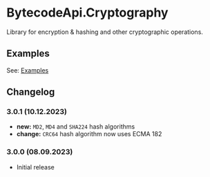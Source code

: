 # BytecodeApi.Cryptography

Library for encryption & hashing and other cryptographic operations.

## Examples

See: [Examples](https://github.com/bytecode77/bytecode-api/blob/master/BytecodeApi.Cryptography/README.md)

## Changelog

### 3.0.1 (10.12.2023)

* **new:** `MD2`, `MD4` and `SHA224` hash algorithms
* **change:** `CRC64` hash algorithm now uses ECMA 182

### 3.0.0 (08.09.2023)

* Initial release